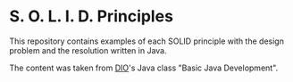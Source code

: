 # S. O. L. I. D. Principles

This repository contains examples of each SOLID principle with the design problem and the resolution written in Java.

The content was taken from [DIO](https://web.digitalinnovation.one)'s Java class "Basic Java Development".